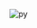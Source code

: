 ![py](https://user-images.githubusercontent.com/56132390/112024577-a0f67a00-8b34-11eb-9bee-65b5441c0cb8.png)
